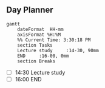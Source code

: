 ## Day Planner
```mermaid
gantt
    dateFormat  HH-mm
    axisFormat %H:%M
    %% Current Time: 3:30:18 PM
    section Tasks
    Lecture study     :14-30, 90mm
    END     :16-00, 0mm
    section Breaks

```

- [ ] 14:30 Lecture study
- [ ] 16:00 END